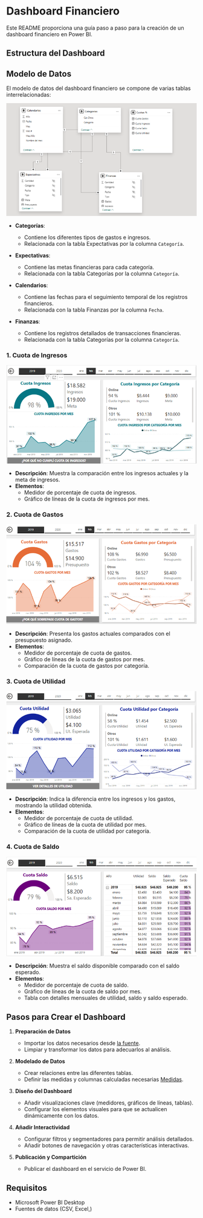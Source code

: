 # Dashboard Financiero

Este README proporciona una guía paso a paso para la creación de un dashboard financiero en Power BI.

## Estructura del Dashboard

## Modelo de Datos

El modelo de datos del dashboard financiero se compone de varias tablas interrelacionadas:

![Modelo de relaciones de datos](imgs/VistaModelo.png)

- **Categorías**:
  - Contiene los diferentes tipos de gastos e ingresos.
  - Relacionada con la tabla Expectativas por la columna `Categoría`.

- **Expectativas**:
  - Contiene las metas financieras para cada categoría.
  - Relacionada con la tabla Categorías por la columna `Categoría`.

- **Calendarios**:
  - Contiene las fechas para el seguimiento temporal de los registros financieros.
  - Relacionada con la tabla Finanzas por la columna `Fecha`.

- **Finanzas**:
  - Contiene los registros detallados de transacciones financieras.
  - Relacionada con la tabla Categorías por la columna `Categoría`.


### 1. Cuota de Ingresos
![Plantilla de ingresos](imgs/PlantillaIngresos.png)
- **Descripción**: Muestra la comparación entre los ingresos actuales y la meta de ingresos.
- **Elementos**:
  - Medidor de porcentaje de cuota de ingresos.
  - Gráfico de líneas de la cuota de ingresos por mes.

### 2. Cuota de Gastos
![Plantilla de gastos](imgs/PlantillaGastos.png)
- **Descripción**: Presenta los gastos actuales comparados con el presupuesto asignado.
- **Elementos**:
  - Medidor de porcentaje de cuota de gastos.
  - Gráfico de líneas de la cuota de gastos por mes.
  - Comparación de la cuota de gastos por categoría.

### 3. Cuota de Utilidad
![Plantilla de utilidades](imgs/PlantillaUtilidad.png)
- **Descripción**: Indica la diferencia entre los ingresos y los gastos, mostrando la utilidad obtenida.
- **Elementos**:
  - Medidor de porcentaje de cuota de utilidad.
  - Gráfico de líneas de la cuota de utilidad por mes.
  - Comparación de la cuota de utilidad por categoría.

### 4. Cuota de Saldo
![Plantilla de saldo](imgs/PlantillaSaldo.png)
- **Descripción**: Muestra el saldo disponible comparado con el saldo esperado.
- **Elementos**:
  - Medidor de porcentaje de cuota de saldo.
  - Gráfico de líneas de la cuota de saldo por mes.
  - Tabla con detalles mensuales de utilidad, saldo y saldo esperado.

## Pasos para Crear el Dashboard

1. **Preparación de Datos**
   - Importar los datos necesarios desde [la fuente](data).
   - Limpiar y transformar los datos para adecuarlos al análisis.

2. **Modelado de Datos**
   - Crear relaciones entre las diferentes tablas.
   - Definir las medidas y columnas calculadas necesarias [Medidas](measures).

3. **Diseño del Dashboard**
   - Añadir visualizaciones clave (medidores, gráficos de líneas, tablas).
   - Configurar los elementos visuales para que se actualicen dinámicamente con los datos.

4. **Añadir Interactividad**
   - Configurar filtros y segmentadores para permitir análisis detallados.
   - Añadir botones de navegación y otras características interactivas.

5. **Publicación y Compartición**
   - Publicar el dashboard en el servicio de Power BI.

## Requisitos

- Microsoft Power BI Desktop
- Fuentes de datos (CSV, Excel,)


